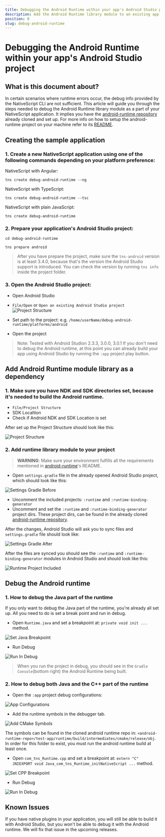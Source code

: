 ```yaml
---
title: Debugging the Android Runtime within your app's Android Studio project
description: Add the Android Runtime library module to an existing app
position: 0
slug: debug-android-runtime
---
```


# Debugging the Android Runtime within your app's Android Studio project

## What is this document about?

In certain scenarios where runtime errors occur, the debug info provided by the NativeScript CLI are not sufficient. This article will guide you through the steps needed to debug the Android Runtime library module as a part of your NativeScript application. It implies you have the [android-runtime repository](https://github.com/NativeScript/android-runtime) already cloned and set up. For more info on how to setup the android-runtime project on your machine refer to its [README](https://github.com/NativeScript/android-runtime/blob/master/README.md).

## Creating the sample application

### 1. Create a new NativeScript application using one of the following commands depending on your platform preference:

NativeScript with Angular: 

`tns create debug-android-runtime --ng`

NativeScript with TypeScript: 

`tns create debug-android-runtime --tsc`

NativeScript with plain JavaScript: 

`tns create debug-android-runtime`

### 2. Prepare your application's Android Studio project:

`cd debug-android-runtime`

`tns prepare android`

> After you have prepare the project, make sure the `tns-android` version is at least 3.4.0, because that's the version the Android Studio support is introduced. You can check the version by running `tns info` inside the project folder.

### 3. Open the Android Studio project:

* Open Android Studio
* `File/Open` or `Open an existing Android Studio project`
![Project Structure](open-as-project.png)

* Set path to the project: e.g. `/home/userName/debug-android-runtime/platforms/android`
* Open the project

> Note: Tested with Android Studion 2.3.3, 3.0.0, 3.0.1
> If you don't need to debug the Android runtime, at this point you can already build your app using Android Studio by running the `:app` project play button.

## Add Android Runtime module library as a dependency

### 1. Make sure you have NDK and SDK directories set, because it's needed to build the Android runtime.

* `File/Project Structure`
* SDK Localtion
* Check if Android NDK and SDK Location is set

After set up the Project Structure should look like this:

![Project Structure](project-structure-window.png)

### 2. Add runtime library module to your project

> **WARNING**: Make sure your environment fulfills all the requirements mentioned in [android-runtime](https://github.com/NativeScript/android-runtime)'s README.

* Open `settings.gradle` file in the already opened Android Studio project, which should look like this:

![Settings Gradle Before](settings-gradle-before.png)

* Uncomment the included projects: `:runtime` and `:runtime-binding-generator`
* Uncomment and set the `:runtime` and `:runtime-binding-generator` project dirs. These project dirs, can be found in the already cloned [android-runtime repository](https://github.com/NativeScript/android-runtime).

After the changes, Android Studio will ask you to sync files and `settings.gradle` file should look like:

![Settings Gradle After](settings-gradle-after.png)

After the files are synced you should see the `:runtime` and `:runtime-binding-generator` modules in Android Studio and should look like this:

![Runtime Project Included](runtime-project-shown.png)

## Debug the Android runtime

### 1. How to debug the Java part of the runtime

If you only want to debug the Java part of the runtime, you're already all set up. All you need to do is set a break point and run in debug.

* Open `Runtime.java` and set a breakpoint at: `private void init ...` method.

![Set Java Breakpoint](set-java-runtime-breakpoint.png)

* Run Debug

![Run In Debug](hit-debug.png)

> When you run the project in debug, you should see in the `Gradle Console`(bottom right) the Android Runtime being built.

### 2. How to debug both Java and the C++ part of the runtime

* Open the `:app` project debug configurations:

![App Configurations](app-edit-configurations.png)

* Add the runtime symbols in the debugger tab.

![Add CMake Symbols](add-runtime-symbols.png)

The symbols can be found in the cloned android runtime repo in: `<android-runtime-repo>/test-app/runtime/build/intermediates/cmake/release/obj`. In order for this folder to exist, you must run the android runtime build at least once.

* Open `com_tns_Runtime.cpp` and set a breakpoint at: `extern "C" JNIEXPORT void Java_com_tns_Runtime_initNativeScript ...` method.

![Set CPP Breakpoint](set-cpp-runtime-breakpoint.png)

* Run Debug 

![Run In Debug](hit-debug.png)

## Known Issues

If you have native plugins in your application, you will still be able to build it with Android Studio, but you won't be able to debug it with the Android runtime. We will fix that issue in the upcoming releases.